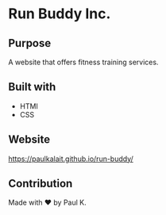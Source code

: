 #  Run Buddy Inc.

## Purpose
A website that offers fitness training services.

## Built with 
* HTMl
* CSS

## Website
https://paulkalait.github.io/run-buddy/

## Contribution
Made with ❤️ by Paul K.

